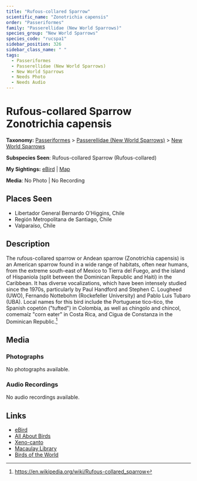 ```yaml
---
title: "Rufous-collared Sparrow"
scientific_name: "Zonotrichia capensis"
order: "Passeriformes"
family: "Passerellidae (New World Sparrows)"
species_group: "New World Sparrows"
species_code: "rucspa1"
sidebar_position: 326
sidebar_class_name: " "
tags: 
  - Passeriformes
  - Passerellidae (New World Sparrows)
  - New World Sparrows
  - Needs Photo
  - Needs Audio
---
```


# Rufous-collared Sparrow <span className='sci_name'>Zonotrichia capensis</span>

**Taxonomy:** [Passeriformes](/tags/passeriformes) > [Passerellidae (New World Sparrows)](/tags/passerellidae-new-world-sparrows) > [New World Sparrows](/tags/new-world-sparrows)

**Subspecies Seen**: Rufous-collared Sparrow (Rufous-collared)

**My Sightings:** [eBird](https://ebird.org/lifelist?r=world&time=life&spp=rucspa1) | [Map](/map?species_code=rucspa1)

**Media**: No Photo | No Recording

## Places Seen

* Libertador General Bernardo O'Higgins, Chile
* Región Metropolitana de Santiago, Chile
* Valparaíso, Chile

## Description
The rufous-collared sparrow or Andean sparrow (Zonotrichia capensis) is an American sparrow found in a wide range of habitats, often near humans, from the extreme south-east of Mexico to Tierra del Fuego, and the island of Hispaniola (split between the Dominican Republic and Haiti) in the Caribbean. It has diverse vocalizations, which have been intensely studied since the 1970s, particularly by Paul Handford and Stephen C. Lougheed (UWO), Fernando Nottebohm (Rockefeller University) and Pablo Luis Tubaro (UBA). Local names for this bird include the Portuguese tico-tico, the Spanish copetón ("tufted") in Colombia, as well as chingolo and chincol, comemaíz "corn eater" in Costa Rica, and Cigua de Constanza in the Dominican Republic.[^1]

[^1]: https://en.wikipedia.org/wiki/Rufous-collared_sparrow

## Media
### Photographs
No photographs available.

### Audio Recordings
No audio recordings available.

## Links
* [eBird](https://ebird.org/species/rucspa1) 
* [All About Birds](https://www.allaboutbirds.org/guide/rucspa1) 
* [Xeno-canto](https://www.xeno-canto.org/species/zonotrichia-capensis) 
* [Macaulay Library](https://search.macaulaylibrary.org/catalog?taxonCode=rucspa1&sort=rating_rank_desc)
* [Birds of the World](https://birdsoftheworld.org/bow/species/rucspa1)
